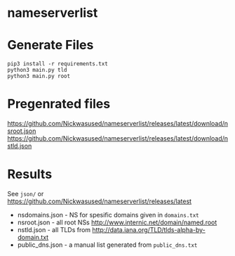 # nameserverlist
# Generate Files

```pip3 install -r requirements.txt```  
```python3 main.py tld```  
```python3 main.py root```

# Pregenrated files

https://github.com/Nickwasused/nameserverlist/releases/latest/download/nsroot.json  
https://github.com/Nickwasused/nameserverlist/releases/latest/download/nstld.json

# Results

See `json/` or https://github.com/Nickwasused/nameserverlist/releases/latest

* nsdomains.json - NS for spesific domains given in `domains.txt`
* nsroot.json - all root NSs http://www.internic.net/domain/named.root
* nstld.json - all TLDs from http://data.iana.org/TLD/tlds-alpha-by-domain.txt
* public_dns.json - a manual list generated from `public_dns.txt`
